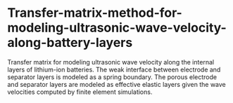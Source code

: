 # Transfer-matrix-method-for-modeling-ultrasonic-wave-velocity-along-battery-layers
Transfer matrix for modeling ultrasonic wave velocity along the internal layers of lithium-ion batteries. The weak interface between electrode and separator layers is modeled as a spring boundary. The porous electrode and separator layers are modeled as effective elastic layers given the wave velocities computed by finite element simulations.
